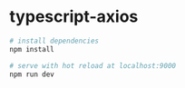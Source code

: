 # typescript-axios

``` bash
# install dependencies
npm install

# serve with hot reload at localhost:9000
npm run dev
